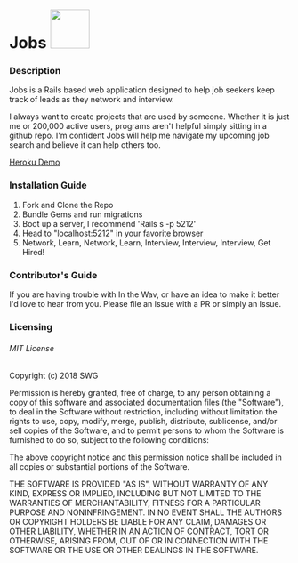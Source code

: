 
<h1>Jobs <img src="https://media.giphy.com/media/VAOP4be4s9H9K/giphy.gif" height="70"></h1>

### Description

  Jobs is a Rails based web application designed to help job seekers keep track of leads as they network and interview.
  
  I always want to create projects that are used by someone. Whether it is just me or 200,000 active users, programs aren't helpful simply sitting in a github repo. I'm confident Jobs will help me navigate my upcoming job search and believe it can help others too.
  
  <a target="_blank" href="https://jobs-sealthedeal.herokuapp.com/">Heroku Demo</a>

  

### Installation Guide
  <ol>
    <li>Fork and Clone the Repo</li>
    <li>Bundle Gems and run migrations</li>
    <li>Boot up a server, I recommend 'Rails s -p 5212'</li>
    <li>Head to "localhost:5212" in your favorite browser</li>
    <li>Network, Learn, Network, Learn, Interview, Interview, Interview, Get Hired!</li>
  </ol>

### Contributor's Guide

If you are having trouble with In the Wav, or have an idea to make it better I'd love to hear from you. Please file an Issue with a PR or simply an Issue. 

### Licensing

###### MIT License

Copyright (c) 2018 SWG

Permission is hereby granted, free of charge, to any person obtaining a copy
of this software and associated documentation files (the "Software"), to deal
in the Software without restriction, including without limitation the rights
to use, copy, modify, merge, publish, distribute, sublicense, and/or sell
copies of the Software, and to permit persons to whom the Software is
furnished to do so, subject to the following conditions:

The above copyright notice and this permission notice shall be included in all
copies or substantial portions of the Software.

THE SOFTWARE IS PROVIDED "AS IS", WITHOUT WARRANTY OF ANY KIND, EXPRESS OR
IMPLIED, INCLUDING BUT NOT LIMITED TO THE WARRANTIES OF MERCHANTABILITY,
FITNESS FOR A PARTICULAR PURPOSE AND NONINFRINGEMENT. IN NO EVENT SHALL THE
AUTHORS OR COPYRIGHT HOLDERS BE LIABLE FOR ANY CLAIM, DAMAGES OR OTHER
LIABILITY, WHETHER IN AN ACTION OF CONTRACT, TORT OR OTHERWISE, ARISING FROM,
OUT OF OR IN CONNECTION WITH THE SOFTWARE OR THE USE OR OTHER DEALINGS IN THE
SOFTWARE.
